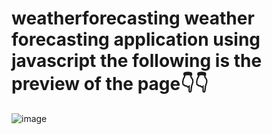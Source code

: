 # weatherforecasting weather forecasting application using javascript the following is the preview of the page👇👇
![image](https://github.com/nareshgur/weatherforecasting/assets/121344451/640433cb-9d36-4a42-bfa6-6e506a208c1c)
 
